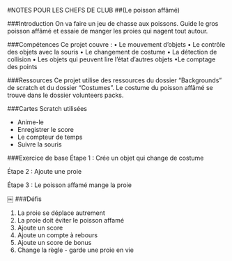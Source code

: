 #NOTES POUR LES CHEFS DE CLUB
##(Le poisson affâmé)

###Introduction
On va faire un jeu de chasse aux poissons. Guide le gros poisson affâmé et essaie de manger les proies qui nagent tout autour. 

###Compétences
Ce projet couvre : 
• Le mouvement d’objets
• Le contrôle des objets avec la souris 
• Le changement de costume
• La détection de collision
• Les objets qui peuvent lire l’état d’autres objets 
•Le comptage des points

###Ressources
Ce projet utilise des ressources du dossier “Backgrounds” de scratch et du dossier “Costumes”. Le costume du poisson affâmé se trouve dans le dossier volunteers packs. 

###Cartes Scratch utilisées
* Anime-le
* Enregistrer le score
* Le compteur de temps
* Suivre la souris

###Exercice de base
Étape 1 : Crée un objet qui change de costume

Étape 2 : Ajoute une proie

Étape 3 : Le poisson affamé mange la proie

￼
###Défis
1. La proie se déplace autrement
2. La proie doit éviter le poisson affamé 
3. Ajoute un score
4. Ajoute un compte à rebours
5. Ajoute un score de bonus
6. Change la règle - garde une proie en vie
